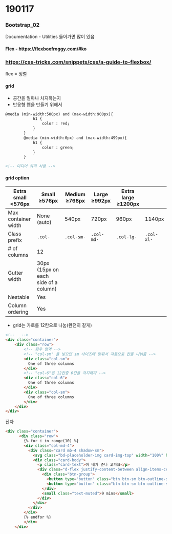 # 190117

### Bootstrap_02

Documentation - Utilities 들어가면 많이 있음



#### Flex - https://flexboxfroggy.com/#ko

### https://css-tricks.com/snippets/css/a-guide-to-flexbox/

flex = 정렬

#### grid 

- 공간을 얼마나 차지하는지
- 반응형 웹을 만들기 위해서

```html
@media (min-width:500px) and (max-width:900px){
            h1 {
                color : red;
            }
        }
        @media (min-width:0px) and (max-width:499px){
            h1 {
                color : green;
            }
        } 

<!-- 미디어 쿼리 사용 -->

```

#### grid option

| Extra small <576px  | Small ≥576px                         | Medium ≥768px | Large ≥992px | Extra large ≥1200px |            |
| ------------------- | ------------------------------------ | ------------- | ------------ | ------------------- | ---------- |
| Max container width | None (auto)                          | 540px         | 720px        | 960px               | 1140px     |
| Class prefix        | `.col-`                              | `.col-sm-`    | `.col-md-`   | `.col-lg-`          | `.col-xl-` |
| # of columns        | 12                                   |               |              |                     |            |
| Gutter width        | 30px (15px on each side of a column) |               |              |                     |            |
| Nestable            | Yes                                  |               |              |                     |            |
| Column ordering     | Yes                                  |               |              |                     |            |

- grid는 가로를 12칸으로 나눔(완전히 같게)

```html
<!--   -->
<div class="container">
    <div class="row">
        <!-- 좌우 영역 -->
        <!-- "col-sm" 을 넣으면 sm 사이즈에 맞춰서 자동으로 칸을 나눠줌 -->
        <div class="col-sm">  
          One of three columns
        </div>
        <!-- "col-6"은 12칸중 6칸을 차지해라 -->
        <div class="col-6">
          One of three columns
        </div>
        <div class="col-sm">
          One of three columns
        </div>
    </div>
</div>
```

진자

```html
<div class="container">
      <div class="row">
        {% for i in range(10) %}
        <div class="col-md-4">
          <div class="card mb-4 shadow-sm">
            <svg class="bd-placeholder-img card-img-top" width="100%" height="225" xmlns="http://www.w3.org/2000/svg" preserveAspectRatio="xMidYMid slice" focusable="false" role="img" aria-label="Placeholder: Thumbnail"><title>Placeholder</title><rect fill="#17a2b8" width="100%" height="100%"></rect><text fill="#eceeef" dy=".3em" x="50%" y="50%">Dongsik</text></svg>
            <div class="card-body">
              <p class="card-text">아 배가 준나 고파요</p>
              <div class="d-flex justify-content-between align-items-center">
                <div class="btn-group">
                  <button type="button" class="btn btn-sm btn-outline-secondary">View</button>
                  <button type="button" class="btn btn-sm btn-outline-secondary">Edit</button>
                </div>
                <small class="text-muted">9 mins</small>
              </div>
            </div>
          </div>
        </div>
        {% endfor %}
        </div>
    </div>

```

